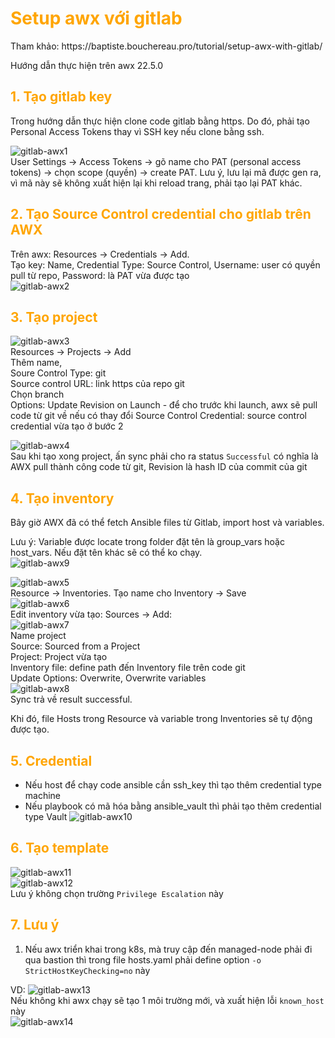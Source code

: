 <h1 style="color:orange">Setup awx với gitlab</h1>
Tham khảo: https://baptiste.bouchereau.pro/tutorial/setup-awx-with-gitlab/

Hướng dẫn thực hiện trên awx 22.5.0
<h2 style="color:orange">1. Tạo gitlab key</h2>
Trong hướng dẫn thực hiện clone code gitlab bằng https. Do đó, phải tạo Personal Access Tokens thay vì SSH key nếu clone bằng ssh.

![gitlab-awx1](../img/gitlab-awx1.png)<br>
User Settings -> Access Tokens -> gõ name cho PAT (personal access tokens) -> chọn scope (quyền) -> create PAT. Lưu ý, lưu lại mã được gen ra, vì mã này sẽ không xuất hiện lại khi reload trang, phải tạo lại PAT khác.
<h2 style="color:orange">2. Tạo Source Control credential cho gitlab trên AWX</h2>

Trên awx: Resources -> Credentials -> Add.<br> 
Tạo key: Name, Credential Type: Source Control, Username: user có quyền pull từ repo, Password: là PAT vừa được tạo<br>
![gitlab-awx2](../img/gitlab-awx2.png)<br>
<h2 style="color:orange">3. Tạo project</h2>

![gitlab-awx3](../img/gitlab-awx3.png)<br>
Resources -> Projects -> Add<br>
Thêm name, <br>
Soure Control Type: git<br> 
Source control URL: link https của repo git<br>
Chọn branch<br>
Options: Update Revision on Launch - để cho trước khi launch, awx sẽ pull code từ git về nếu có thay đổi
Source Control Credential: source control credential vừa tạo ở bước 2

![gitlab-awx4](../img/gitlab-awx4.png)<br>
Sau khi tạo xong project, ấn sync phải cho ra status `Successful` có nghĩa là AWX pull thành công code từ git, Revision là hash ID của commit của git
<h2 style="color:orange">4. Tạo inventory</h2>
Bây giờ AWX đã có thể fetch Ansible files từ Gitlab, import host và variables.

Lưu ý: Variable được locate trong folder đặt tên là group_vars hoặc host_vars. Nếu đặt tên khác sẽ có thể ko chạy.<br>
![gitlab-awx9](../img/gitlab-awx9.png)<br>

![gitlab-awx5](../img/gitlab-awx5.png)<br>
Resource -> Inventories. Tạo name cho Inventory -> Save<br>
![gitlab-awx6](../img/gitlab-awx6.png)<br>
Edit inventory vừa tạo: Sources -> Add:<br>
![gitlab-awx7](../img/gitlab-awx7.png)<br>
Name project<br>
Source: Sourced from a Project<br>
Project: Project vừa tạo<br>
Inventory file: define path đến Inventory file trên code git<br>
Update Options: Overwrite, Overwrite variables<br>
![gitlab-awx8](../img/gitlab-awx8.png)<br>
Sync trả về result successful.

Khi đó, file Hosts trong Resource và variable trong Inventories sẽ tự động được tạo.

<h2 style="color:orange">5. Credential</h2>

- Nếu host để chạy code ansible cần ssh_key thì tạo thêm credential type machine
- Nếu playbook có mã hóa bằng ansible_vault thì phải tạo thêm credential type Vault
![gitlab-awx10](../img/gitlab-awx10.png)<br>
<h2 style="color:orange">6. Tạo template</h2>

![gitlab-awx11](../img/gitlab-awx11.png)<br>
![gitlab-awx12](../img/gitlab-awx12.png)<br>
Lưu ý không chọn trường `Privilege Escalation` này
<h2 style="color:orange">7. Lưu ý</h2>

1. Nếu awx triển khai trong k8s, mà truy cập đến managed-node phải đi qua bastion thì trong file hosts.yaml phải define option `-o StrictHostKeyChecking=no` này

VD: ![gitlab-awx13](../img/gitlab-awx13.png)<br>
Nếu không khi awx chạy sẽ tạo 1 môi trường mới, và xuất hiện lỗi `known_host` này<br>
![gitlab-awx14](../img/gitlab-awx14.png)<br>